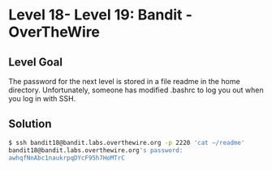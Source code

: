 # Level 18- Level 19: Bandit - OverTheWire

## Level Goal

The password for the next level is stored in a file readme in the home directory. Unfortunately, someone has modified .bashrc to log you out when you log in with SSH.

## Solution


```bash
$ ssh bandit18@bandit.labs.overthewire.org -p 2220 'cat ~/readme'
bandit18@bandit.labs.overthewire.org's password: 
awhqfNnAbc1naukrpqDYcF95h7HoMTrC
```